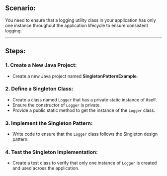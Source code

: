 ## Scenario: 
You need to ensure that a logging utility class in your application has only one instance throughout the application lifecycle to ensure consistent logging.

---

## Steps:
### 1. Create a New Java Project:  
   - Create a new Java project named __SingletonPatternExample__.

### 2. Define a Singleton Class:  
   - Create a class named `Logger` that has a private static instance of itself. 
   - Ensure the constructor of `Logger` is private.  
   - Provide a public static method to get the instance of the `Logger` class.

### 3. Implement the Singleton Pattern:  
   - Write code to ensure that the `Logger` class follows the Singleton design pattern.

### 4. Test the Singleton Implementation:  
   - Create a test class to verify that only one instance of `Logger` is created and used across the application.
